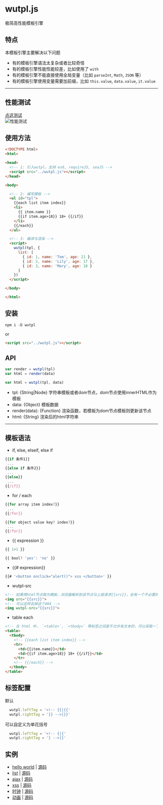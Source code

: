 
# wutpl.js
极简高性能模板引擎  

## 特点
本模板引擎主要解决以下问题
* 有的模板引擎语法太复杂或者比较奇怪
* 有的模板引擎性能性能较差，比如使用了 `with` 
* 有的模板引擎不能直接使用全局变量（比如 `parseInt`, `Math`, `JSON` 等）
* 有的模板引擎使用变量需要加前缀，比如 `this.value`, `data.value`, `it.value`

------------------------------------------
## 性能测试
[点这测试](https://wusfen.github.io/wutpl/test/template_test.html?v=20190304.1644)  
![性能测试](https://wusfen.github.io/wutpl/test/test.20190308.1422.png)  


## 使用方法
```html
<!DOCTYPE html>
<html>

<head>
  <!-- 1: 引入wutpl。支持 es6, requireJS, seaJS -->
  <script src="../wutpl.js"></script>
</head>

<body>

  <!-- 2: 编写模板 -->
  <ul id="tpl">
    {{each list item index}}
    <li>
      {{ item.name }}
      {{if item.age>18}} 18+ {{/if}}
    </li>
    {{/each}}
  </ul>

  <!-- 3: 编译与渲染 -->
  <script>
    wutpl(tpl, {
      list: [
        { id: 1, name: 'Tom', age: 21 },
        { id: 2, name: 'Lily', age: 17 },
        { id: 3, name: 'Mary', age: 18 }
      ]
    })
  </script>

</body>

</html>
```

## 安装
```
npm i -D wutpl
```
or
```html
<script src="../wutpl.js"></script>
```


## API
```javascript
var render = wutpl(tpl)
var html = render(data)
```
```javascript
var html = wutpl(tpl, data)
```
* tpl: {String|Node} 字符串模板或者dom节点，dom节点使用innerHTML作为模板
* data: {Object} 模板数据
* render(data): {Function} 渲染函数，若模板为dom节点模板则更新该节点
* html: {String} 渲染后的html字符串


------------------------------------------
## 模板语法

* if, else, elseif, else if
```javascript
{{if 条件1}}
 ...
{{else if 条件2}}
 ...
{{else}}
 ...
{{/if}}
```
* for / each
```javascript
{{for array item index?}}
 ...
{{/for}}
```
```javascript
{{for object value key? index?}}
 ...
{{/for}}
```
* {{ expression }}
```javascript
{{ 1+1 }}
```
```javascript
{{ bool? 'yes': 'no' }}
```
* {{# expression}}
```javascript
{{# '<button onclick="alert()"> xss </button>' }}
```
* wutpl-src
```html
<!-- 如果用html节点做为模板，浏览器解析到该节点马上就请求{{src}}，会有一个不必要的404 -->
<img src="{{src}}">
<!-- 可以这样去掉这个404 -->
<img wutpl-src="{{src}}">
```
* table each
```html
<!-- 在 html 中， `<table>`, `<tbody>` 等标签之间是不允许有文本的，可以采取一下写法 -->
<table>
  <tbody>
    <!-- {{each list item index}} -->
    <tr>
      <td>{{item.name}}</td>
      <td>{{if item.age>18}} 18+ {{/if}}</td>
    </tr>
    <!-- {{/each}} -->
  </tbody>
</table>
```

## 标签配置
默认
```javascript
  wutpl.leftTag = '<!-- {{|{{'
  wutpl.rightTag = '}} -->|}}'
```
可以自定义为单花括号
```javascript
  wutpl.leftTag = '<!-- {|{'
  wutpl.rightTag = '} -->|}'
```


## 实例

* [hello world](https://wusfen.github.io/wutpl/examples/helloWorld.html) | [源码](examples/helloWorld.html)
* [list](https://wusfen.github.io/wutpl/examples/list.html) | [源码](examples/list.html)
* [ajax](https://wusfen.github.io/wutpl/examples/ajax.html) | [源码](examples/ajax.html)
* [xss](https://wusfen.github.io/wutpl/examples/xss.html) | [源码](examples/xss.html)
* [时钟](https://wusfen.github.io/wutpl/examples/time.html) | [源码](examples/time.html)
* [动画](https://wusfen.github.io/wutpl/examples/animate.html) | [源码](examples/animate.html)
